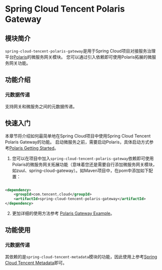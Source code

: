 # Spring Cloud Tencent Polaris Gateway

## 模块简介

```spring-cloud-tencent-polaris-gateway```是用于Spring Cloud项目对接服务治理平台[Polaris](https://github.com/PolarisMesh/polaris)的微服务网关模块。
您可以通过引入依赖即可使用Polaris拓展的微服务网关功能。

## 功能介绍

### 元数据传递

支持网关和微服务之间的元数据传递。

## 快速入门

本章节将介绍如何最简单地在Spring Cloud项目中使用Spring Cloud Tencent Polaris Gateway的功能。
启动微服务之前，需要启动Polaris，具体启动方式参考[Polaris Getting Started](https://github.com/PolarisMesh/polaris#getting-started)。

1. 您可以在项目中加入```spring-cloud-tencent-polaris-gateway```依赖即可使用Polaris的微服务网关拓展功能（意味着您还是需要自行添加微服务网关模块，如zuul、spring-cloud-gateway）。如Maven项目中，在pom中添加如下配置：

```XML

<dependency>
    <groupId>com.tencent.cloud</groupId>
    <artifactId>spring-cloud-tencent-polaris-gateway</artifactId>
</dependency>
```

2. 更加详细的使用方法参考 [Polaris Gateway Example](../../../../spring-cloud-tencent-examples/polaris-gateway-example/README-zh.md)。

## 功能使用

### 元数据传递

其依赖的是```spring-cloud-tencent-metadata```模块的功能，因此使用上参考[Spring Cloud Tencent Metadata](spring-cloud-tencent-metadata.md)即可。
